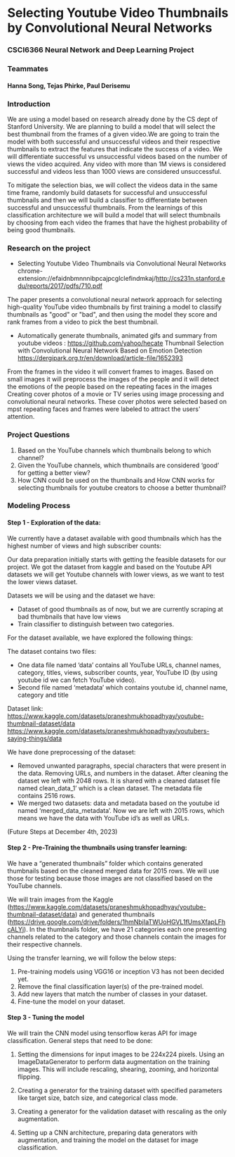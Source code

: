# Selecting Youtube Video Thumbnails by Convolutional Neural Networks
### CSCI6366 Neural Network and Deep Learning Project

### Teammates
#### Hanna Song, Tejas Phirke, Paul Derisemu

### Introduction

We are using a model based on research already done by the CS dept of Stanford University. We are planning to build a model that will select the best thumbnail from the frames of a given video.We are going to train the model with both successful and unsuccessful videos and their respective thumbnails to extract the features that indicate the success of a video. We will differentiate successful vs unsuccessful videos based on the number of views the video acquired. Any video
with more than 1M views is considered successful and videos less than 1000 views are considered
unsuccessful.

To mitigate the selection bias, we will collect the videos data in the same time frame, randomly build datasets for successful and unsuccessful thumbnails and then we will build a classifier to differentiate between successful and unsuccessful thumbnails. From the learnings of this classification architecture we will build a model that will select thumbnails by choosing from each video the frames that have the highest probability of being good thumbnails.

### Research on the project

- Selecting Youtube Video Thumbnails via Convolutional Neural Networks
chrome-extension://efaidnbmnnnibpcajpcglclefindmkaj/http://cs231n.stanford.edu/reports/2017/pdfs/710.pdf

The paper presents a convolutional neural network approach for selecting high-quality YouTube video thumbnails by first training a model to classify thumbnails as "good" or "bad", and then using the model they score and rank frames from a video to pick the best thumbnail. 
	
- Automatically generate thumbnails, animated gifs and summary from youtube videos : https://github.com/yahoo/hecate
Thumbnail Selection with Convolutional Neural Network Based on Emotion Detection 
https://dergipark.org.tr/en/download/article-file/1652393

From the frames in the video it will convert frames to images. Based on small images it will preprocess the images of the people and it will detect the emotions of the people based on the repeating faces in the images
Creating cover photos of a movie or TV series using image processing and convolutional neural networks. These cover photos were selected based on mpst repeating faces and frames were labeled to attract the users' attention.

### Project Questions
1. Based on the YouTube channels which thumbnails belong to which channel?
2. Given the YouTube channels, which thumbnails are considered ‘good’ for getting a better view?
3. How CNN could be used on the thumbnails and How CNN works for selecting thumbnails for youtube creators to choose a better thumbnail?


### Modeling Process

#### Step 1 - Exploration of the data:

We currently have a dataset available with good thumbnails which has the highest number of views and high subscriber counts: 

Our data preparation initially starts with getting the feasible datasets for our project. We got the dataset from kaggle and based on the Youtube API datasets we will get Youtube channels with lower views, as we want to test the lower views dataset. 

Datasets we will be using and the dataset we have: 

- Dataset of good thumbnails as of now, but we are currently scraping at bad thumbnails that have low views
- Train classifier to distinguish between two categories.

For the dataset available, we have explored the following things:

The dataset contains two files: 
- One data file named ‘data’ contains all YouTube URLs, channel names, category, titles, views, subscriber counts, year, YouTube ID (by using youtube id we can fetch YouTube video).
- Second file named ‘metadata’ which contains youtube id, channel name, category and title

Dataset link: 
https://www.kaggle.com/datasets/praneshmukhopadhyay/youtube-thumbnail-dataset/data
https://www.kaggle.com/datasets/praneshmukhopadhyay/youtubers-saying-things/data

We have done preprocessing of the dataset:

- Removed unwanted paragraphs, special characters that were present in the data. Removing URLs, and numbers in the dataset. After cleaning the dataset we left with 2048 rows. 
It is shared with a cleaned dataset file named clean_data_1’ which is a clean dataset. The metadata file contains 2516 rows.
- We merged two datasets:  data and metadata based on the youtube id named ‘merged_data_metadata’. 
Now we are left with 2015 rows, which means we have the data with YouTube id’s as well as URLs.

(Future Steps at December 4th, 2023)

#### Step 2 - Pre-Training the thumbnails using transfer learning:

We have a “generated thumbnails” folder which contains generated thumbnails based on the cleaned merged data for 2015 rows. We will use those for testing because those images are not classified based on the YouTube channels. 

We will train images from the Kaggle (https://www.kaggle.com/datasets/praneshmukhopadhyay/youtube-thumbnail-dataset/data) and generated thumbnails (https://drive.google.com/drive/folders/1hmNbjIaTWUoHGVL1fUmsXfapLFhcALYj). In the thumbnails folder, we have 21 categories each one presenting channels related to the category and those channels contain the images for their respective channels.

Using the transfer learning, we will follow the below steps:

1. Pre-training models using VGG16 or inception V3 has not been decided yet.
2. Remove the final classification layer(s) of the pre-trained model.
3. Add new layers that match the number of classes in your dataset.
4. Fine-tune the model on your dataset.


#### Step 3 - Tuning the model

We will train the CNN model using tensorflow keras API for image classification. General steps that need to be done:

1. Setting the dimensions for input images to be 224x224 pixels. Using an  ImageDataGenerator to perform data augmentation on the training images. This will include rescaling, shearing, zooming, and horizontal flipping.

2. Creating a generator for the training dataset with specified parameters like target size, batch size, and categorical class mode.

3. Creating a generator for the validation dataset with rescaling as the only augmentation.

4. Setting up a CNN architecture, preparing data generators with augmentation, and training the model on the dataset for image classification.
